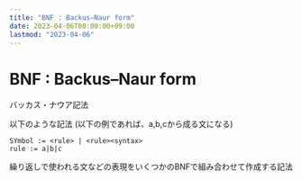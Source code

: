 ```yaml
---
title: "BNF : Backus–Naur form"
date: 2023-04-06T00:00:00+09:00
lastmod: "2023-04-06"
---
```

# BNF : Backus–Naur form

バッカス・ナウア記法

以下のような記法
(以下の例であれば、a,b,cから成る文になる)
``` 
SYmbol := <rule> | <rule><syntax>
rule := a|b|c
```

繰り返しで使われる文などの表現をいくつかのBNFで組み合わせて作成する記法